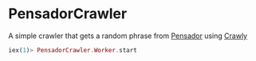 # PensadorCrawler

A simple crawler that gets a random phrase from [Pensador](https://www.pensador.com) using [Crawly](https://github.com/oltarasenko/crawly)


```elixir
iex(1)> PensadorCrawler.Worker.start
```
